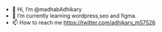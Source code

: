 - 👋 Hi, I’m @madhabAdhikary
- 🌱 I’m currently learning wordpress,seo and figma.
- 📫 How to reach me https://twitter.com/adhikary_m57526

<!---
madhabAdhikary/madhabAdhikary is a ✨ special ✨ repository because its `README.md` (this file) appears on your GitHub profile.
You can click the Preview link to take a look at your changes.
--->
